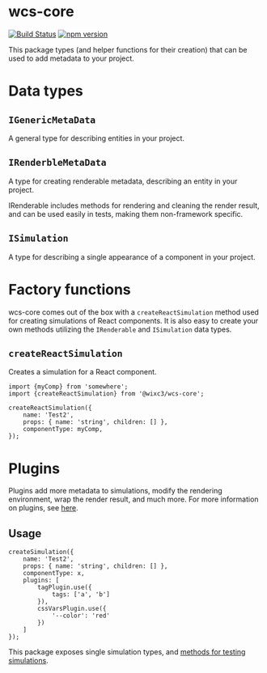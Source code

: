 # wcs-core

[![Build Status](https://github.com/wixplosives/wcs-core/workflows/tests/badge.svg)](https://github.com/wixplosives/wcs-core/actions)
[![npm version](https://img.shields.io/npm/v/@wixc3/wcs-core.svg)](https://www.npmjs.com/package/@wixc3/wcs-core)



This package types (and helper functions for their creation) that can be used to add metadata to your project.

# Data types

## `IGenericMetaData`
A general type for describing entities in your project.

## `IRenderbleMetaData`
A type for creating renderable metadata, describing an entity in your project.

IRenderable includes methods for rendering and cleaning the render result, and can be used easily in tests, making them non-framework specific.

## `ISimulation`
A type for describing a single appearance of a component in your project.


# Factory functions

wcs-core comes out of the box with a `createReactSimulation` method used for creating simulations of React components. It is also easy to create your own methods utilizing the `IRenderable` and `ISimulation` data types.



## `createReactSimulation`

Creates a simulation for a React component.

```tsx
import {myComp} from 'somewhere';
import {createReactSimulation} from '@wixc3/wcs-core';

createReactSimulation({
    name: 'Test2',
    props: { name: 'string', children: [] },
    componentType: myComp,
});

```

# Plugins

Plugins add more metadata to simulations, modify the rendering environment, wrap the render result, and much more. For more information on plugins, see [here](./PLUGINS.md).

## Usage

```tsx
createSimulation({
    name: 'Test2',
    props: { name: 'string', children: [] },
    componentType: x,
    plugins: [
        tagPlugin.use({
            tags: ['a', 'b']
        }),
        cssVarsPlugin.use({
            '--color': 'red'
        })
    ]
});
```

This package exposes single simulation types, and [methods for testing simulations](./RENDER_HELPERS.md).